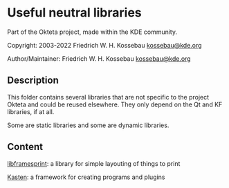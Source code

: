 Useful neutral libraries
========================
Part of the Okteta project, made within the KDE community.

Copyright: 2003-2022 Friedrich W. H. Kossebau <kossebau@kde.org>

Author/Maintainer: Friedrich W. H. Kossebau <kossebau@kde.org>


Description
-----------
This folder contains several libraries that are not specific to the project Okteta
and could be reused elsewhere. They only depend on the Qt and KF libraries, if
at all.

Some are static libraries and some are dynamic libraries.


Content
-------

[libframesprint](framesprint/): a library for simple layouting of things to print

[Kasten](kasten/): a framework for creating programs and plugins
